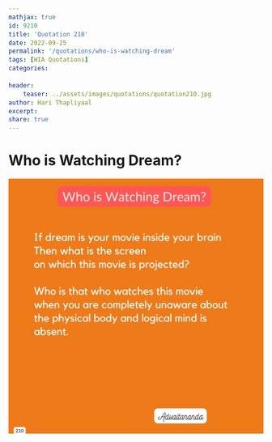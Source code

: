 ```yaml
---
mathjax: true
id: 9210
title: 'Quotation 210'
date: 2022-09-25
permalink: '/quotations/who-is-watching-dream'
tags: [WIA Quotations] 
categories: 

header:
    teaser: ../assets/images/quotations/quotation210.jpg
author: Hari Thapliyaal 
excerpt:
share: true 
---
```


# Who is Watching Dream?

![Who is Watching Dream?](../assets/images/quotations/quotation210.jpg)
